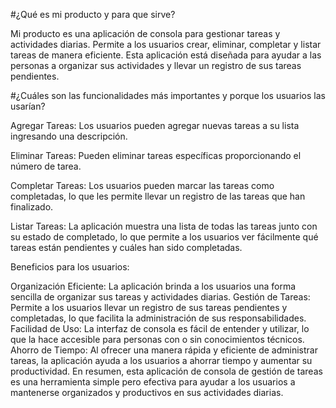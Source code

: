 #¿Qué es mi producto y para que sirve?

Mi producto es una aplicación de consola para gestionar tareas y actividades diarias. Permite a los usuarios crear, eliminar, completar y listar tareas de manera eficiente. Esta aplicación está diseñada para ayudar a las personas a organizar sus actividades y llevar un registro de sus tareas pendientes.

#¿Cuáles son las funcionalidades más importantes y porque los usuarios las usarían?

Agregar Tareas: Los usuarios pueden agregar nuevas tareas a su lista ingresando una descripción.

Eliminar Tareas: Pueden eliminar tareas específicas proporcionando el número de tarea.

Completar Tareas: Los usuarios pueden marcar las tareas como completadas, lo que les permite llevar un registro de las tareas que han finalizado.

Listar Tareas: La aplicación muestra una lista de todas las tareas junto con su estado de completado, lo que permite a los usuarios ver fácilmente qué tareas están pendientes y cuáles han sido completadas.

Beneficios para los usuarios:

Organización Eficiente: La aplicación brinda a los usuarios una forma sencilla de organizar sus tareas y actividades diarias.
Gestión de Tareas: Permite a los usuarios llevar un registro de sus tareas pendientes y completadas, lo que facilita la administración de sus responsabilidades.
Facilidad de Uso: La interfaz de consola es fácil de entender y utilizar, lo que la hace accesible para personas con o sin conocimientos técnicos.
Ahorro de Tiempo: Al ofrecer una manera rápida y eficiente de administrar tareas, la aplicación ayuda a los usuarios a ahorrar tiempo y aumentar su productividad.
En resumen, esta aplicación de consola de gestión de tareas es una herramienta simple pero efectiva para ayudar a los usuarios a mantenerse organizados y productivos en sus actividades diarias.
